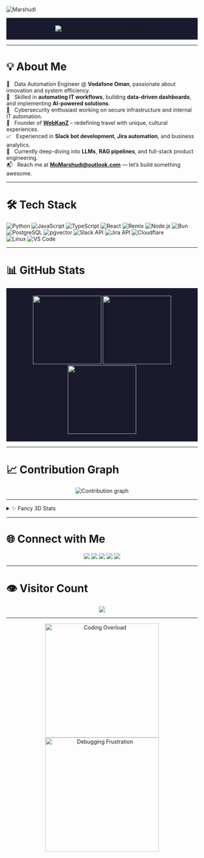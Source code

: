 ![Marshudi](https://user-images.githubusercontent.com/74038190/225813708-98b745f2-7d22-48cf-9150-083f1b00d6c9.gif)

<div align="center" style="background-color:#1a1a2e; padding: 20px;">
  <img src="https://readme-typing-svg.herokuapp.com?font=Ubuntu&weight=700&size=30&pause=1000&color=89dceb&background=1a1a2e00&center=true&width=500&height=75&lines=Hi%F0%9F%91%8B%2C+I'm+Mohammed+Al-Marshudi;IT+%26+Data+Automation+Engineer;Cybersecurity+%7C+Slack+%7C+Jira+%7C+Web" alt="Hello, I'm Mohammed Al-Marshudi">
</div>

---

# 💡 About Me

🚀 &nbsp; Data Automation Engineer @ **Vodafone Oman**, passionate about innovation and system efficiency.\
🧠 &nbsp; Skilled in **automating IT workflows**, building **data-driven dashboards**, and implementing **AI-powered solutions**.\
🔐 &nbsp; Cybersecurity enthusiast working on secure infrastructure and internal IT automation.\
🧳 &nbsp; Founder of **[WebKanZ](https://webkanz.com)** – redefining travel with unique, cultural experiences.\
📈 &nbsp; Experienced in **Slack bot development**, **Jira automation**, and business analytics.\
🎯 &nbsp; Currently deep-diving into **LLMs**, **RAG pipelines**, and full-stack product engineering.\
📬 &nbsp; Reach me at **MoMarshudi@outlook.com** — let’s build something awesome.

---

# 🛠 Tech Stack

![Python](https://img.shields.io/badge/-Python-1e1e2e?style=flat&logo=python&logoColor=89dceb)
![JavaScript](https://img.shields.io/badge/-JavaScript-1e1e2e?style=flat&logo=javascript&logoColor=facc15)
![TypeScript](https://img.shields.io/badge/-TypeScript-1e1e2e?style=flat&logo=typescript&logoColor=00acc1)
![React](https://img.shields.io/badge/-React-1e1e2e?style=flat&logo=react&logoColor=61dafb)
![Remix](https://img.shields.io/badge/-Remix-1e1e2e?style=flat&logo=remix&logoColor=fff)
![Node.js](https://img.shields.io/badge/-Node.js-1e1e2e?style=flat&logo=node.js&logoColor=7fc728)
![Bun](https://img.shields.io/badge/-Bun-1e1e2e?style=flat&logo=bun&logoColor=fff)\
![PostgreSQL](https://img.shields.io/badge/-PostgreSQL-1e1e2e?style=flat&logo=postgresql&logoColor=336791)
![pgvector](https://img.shields.io/badge/-pgvector-1e1e2e?style=flat&logoColor=white)
![Slack API](https://img.shields.io/badge/-Slack%20API-1e1e2e?style=flat&logo=slack&logoColor=4a154b)
![Jira API](https://img.shields.io/badge/-Jira%20API-1e1e2e?style=flat&logo=jira&logoColor=0052cc)
![Cloudflare](https://img.shields.io/badge/-Cloudflare-1e1e2e?style=flat&logo=cloudflare&logoColor=f38020)\
![Linux](https://img.shields.io/badge/-Linux-1e1e2e?style=flat&logo=linux&logoColor=fff)
![VS Code](https://img.shields.io/badge/-VS%20Code-1e1e2e?style=flat&logo=visual-studio-code&logoColor=007acc)

---

# 📊 GitHub Stats

<p align="center" style="background-color:#1a1a2e; padding: 20px;">
  <a href="https://github.com/Marshudi">
    <img height="180em" src="https://github-readme-stats-eight-theta.vercel.app/api?username=Marshudi&show_icons=true&theme=nightowl&include_all_commits=true&count_private=true" />
    <img height="180em" src="https://github-readme-stats-eight-theta.vercel.app/api/top-langs/?username=Marshudi&layout=compact&theme=nightowl&hide_border=true&exclude_repo=chatbot-ui,old-repos" />
    <img height="180em" src="https://github-readme-streak-stats.herokuapp.com/?user=Marshudi&theme=nightowl&hide_border=true" />
  </a>
</p>

---

# 📈 Contribution Graph

<p align="center">
  <picture>
    <source media="(prefers-color-scheme: dark)" srcset="https://github-readme-activity-graph.vercel.app/graph?username=Marshudi&theme=nightowl&hide_border=true&bg_color=1e1e2e&color=cdd6f4&title_color=cba6f7&line=89dceb&point=b4befe&area=true&area_color=89dceb" />
    <source media="(prefers-color-scheme: light)" srcset="https://github-readme-activity-graph.vercel.app/graph?username=Marshudi&theme=dracula&hide_border=true&bg_color=ffffff&color=4c4f69&title_color=8839ef&line=04a5e5&point=7287fd&area=true&area_color=04a5e5" />
    <img alt="Contribution graph" src="https://github-readme-activity-graph.vercel.app/graph?username=Marshudi&theme=nightowl&hide_border=true" />
  </picture>
</p>

---

<details>
  <summary>✨ Fancy 3D Stats</summary>
  <br />
  <p align="center">
    <picture>
      <source media="(prefers-color-scheme: dark)" srcset="https://raw.githubusercontent.com/Marshudi/Marshudi/main/profile-3d-contrib/night.svg" />
      <source media="(prefers-color-scheme: light)" srcset="https://raw.githubusercontent.com/Marshudi/Marshudi/main/profile-3d-contrib/day.svg" />
      <img alt="3D GitHub contribution" src="https://raw.githubusercontent.com/Marshudi/Marshudi/main/profile-3d-contrib/night.svg" />
    </picture>
  </p>
</details>

---

# 🌐 Connect with Me

<p align="center">
  <a href="https://marshudi.com"><img src="https://img.shields.io/badge/-marshudi.com-1e1e2e?style=flat-square&logo=Google-Chrome&logoColor=89dceb" /></a>
  <a href="https://linkedin.com/in/momarshudi"><img src="https://img.shields.io/badge/-LinkedIn-1e1e2e?style=flat-square&logo=Linkedin&logoColor=0A66C2" /></a>
  <a href="mailto:MoMarshudi@outlook.com"><img src="https://img.shields.io/badge/-Email-1e1e2e?style=flat-square&logo=Gmail&logoColor=EA4335" /></a>
  <a href="https://instagram.com/eMarshudi"><img src="https://img.shields.io/badge/-Instagram-1e1e2e?style=flat-square&logo=Instagram&logoColor=E4405F" /></a>
  <a href="https://x.com/eMarshudi"><img src="https://img.shields.io/badge/-Twitter(X)-1e1e2e?style=flat-square&logo=Twitter&logoColor=1DA1F2" /></a>
</p>

---

# 👁 Visitor Count

<p align="center">
  <img src="https://profile-counter.glitch.me/Marshudi/count.svg" />
</p>

---

<div align="center">
  <img src="https://media.giphy.com/media/LmNwrBhejkK9EFP504/giphy.gif" alt="Coding Overload" width="300" />
  <img src="https://media.giphy.com/media/9J7tdYltWyXIY/giphy.gif" alt="Debugging Frustration" width="300" />
</div>
